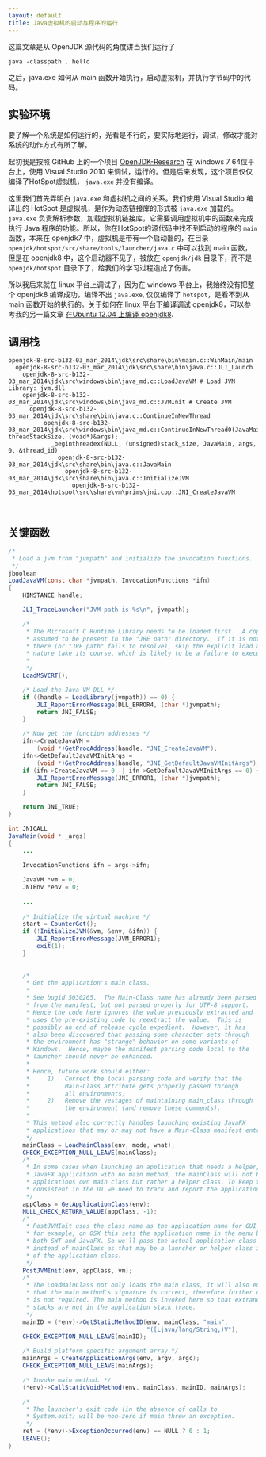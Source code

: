 ```yaml
---
layout: default
title: Java虚拟机的启动与程序的运行
---
```


这篇文章是从 OpenJDK 源代码的角度讲当我们运行了 

```
java -classpath . hello
```

之后，java.exe 如何从 main 函数开始执行，启动虚拟机，并执行字节码中的代码。


## 实验环境

要了解一个系统是如何运行的，光看是不行的，要实际地运行，调试，修改才能对系统的动作方式有所了解。


起初我是按照 GitHub 上的一个项目 [OpenJDK-Research](https://github.com/codefollower/OpenJDK-Research) 在 windows 7 64位平台上，使用 Visual Studio 2010 来调试，运行的。但是后来发现，这个项目仅仅编译了HotSpot虚拟机， `java.exe` 并没有编译。

这里我们首先弄明白 `java.exe` 和虚拟机之间的关系。我们使用 Visual Studio 编译出的 HotSpot 是虚拟机，是作为动态链接库的形式被 `java.exe` 加载的。`java.exe` 负责解析参数，加载虚拟机链接库，它需要调用虚拟机中的函数来完成执行 Java 程序的功能。所以，你在HotSpot的源代码中找不到启动的程序的 `main` 函数，本来在 openjdk7 中，虚拟机是带有一个启动器的，在目录 `openjdk/hotspot/src/share/tools/launcher/java.c` 中可以找到 main 函数，但是在 openjdk8 中，这个启动器不见了，被放在 `openjdk/jdk` 目录下，而不是 `openjdk/hotspot` 目录下了，给我们的学习过程造成了伤害。 

所以我后来就在 linux 平台上调试了，因为在 windows 平台上，我始终没有把整个 openjdk8 编译成功，编译不出 `java.exe`, 仅仅编译了 `hotspot`，是看不到从 main 函数开始的执行的。关于如何在 linux 平台下编译调试 openjdk8，可以参考我的另一篇文章 [在Ubuntu 12.04 上编译 openjdk8](http://minixalpha.github.io/StrayBirds/2014/08/22/build-openjdk8-ubuntu.html). 



## 调用栈
```
openjdk-8-src-b132-03_mar_2014\jdk\src\share\bin\main.c::WinMain/main
  openjdk-8-src-b132-03_mar_2014\jdk\src\share\bin\java.c::JLI_Launch
    openjdk-8-src-b132-03_mar_2014\jdk\src\windows\bin\java_md.c::LoadJavaVM # Load JVM Library: jvm.dll
    openjdk-8-src-b132-03_mar_2014\jdk\src\windows\bin\java_md.c::JVMInit # Create JVM
      openjdk-8-src-b132-03_mar_2014\jdk\src\share\bin\java.c::ContinueInNewThread
          openjdk-8-src-b132-03_mar_2014\jdk\src\windows\bin\java_md.c::ContinueInNewThread0(JavaMain, threadStackSize, (void*)&args);
            _beginthreadex(NULL, (unsigned)stack_size, JavaMain, args, 0, &thread_id)
              openjdk-8-src-b132-03_mar_2014\jdk\src\share\bin\java.c::JavaMain
                openjdk-8-src-b132-03_mar_2014\jdk\src\share\bin\java.c::InitializeJVM
                  openjdk-8-src-b132-03_mar_2014\hotspot\src\share\vm\prims\jni.cpp::JNI_CreateJavaVM
                        
                        
```


## 关键函数
```java
/*
 * Load a jvm from "jvmpath" and initialize the invocation functions.
 */
jboolean
LoadJavaVM(const char *jvmpath, InvocationFunctions *ifn)
{
    HINSTANCE handle;

    JLI_TraceLauncher("JVM path is %s\n", jvmpath);

    /*
     * The Microsoft C Runtime Library needs to be loaded first.  A copy is
     * assumed to be present in the "JRE path" directory.  If it is not found
     * there (or "JRE path" fails to resolve), skip the explicit load and let
     * nature take its course, which is likely to be a failure to execute.
     *
     */
    LoadMSVCRT();

    /* Load the Java VM DLL */
    if ((handle = LoadLibrary(jvmpath)) == 0) {
        JLI_ReportErrorMessage(DLL_ERROR4, (char *)jvmpath);
        return JNI_FALSE;
    }

    /* Now get the function addresses */
    ifn->CreateJavaVM =
        (void *)GetProcAddress(handle, "JNI_CreateJavaVM");
    ifn->GetDefaultJavaVMInitArgs =
        (void *)GetProcAddress(handle, "JNI_GetDefaultJavaVMInitArgs");
    if (ifn->CreateJavaVM == 0 || ifn->GetDefaultJavaVMInitArgs == 0) {
        JLI_ReportErrorMessage(JNI_ERROR1, (char *)jvmpath);
        return JNI_FALSE;
    }

    return JNI_TRUE;
}
```


```java
int JNICALL
JavaMain(void * _args)
{
    ...
    
    InvocationFunctions ifn = args->ifn;

    JavaVM *vm = 0;
    JNIEnv *env = 0;
    
    ...
    
    /* Initialize the virtual machine */
    start = CounterGet();
    if (!InitializeJVM(&vm, &env, &ifn)) {
        JLI_ReportErrorMessage(JVM_ERROR1);
        exit(1);
    }
    
    
    /*
     * Get the application's main class.
     *
     * See bugid 5030265.  The Main-Class name has already been parsed
     * from the manifest, but not parsed properly for UTF-8 support.
     * Hence the code here ignores the value previously extracted and
     * uses the pre-existing code to reextract the value.  This is
     * possibly an end of release cycle expedient.  However, it has
     * also been discovered that passing some character sets through
     * the environment has "strange" behavior on some variants of
     * Windows.  Hence, maybe the manifest parsing code local to the
     * launcher should never be enhanced.
     *
     * Hence, future work should either:
     *     1)   Correct the local parsing code and verify that the
     *          Main-Class attribute gets properly passed through
     *          all environments,
     *     2)   Remove the vestages of maintaining main_class through
     *          the environment (and remove these comments).
     *
     * This method also correctly handles launching existing JavaFX
     * applications that may or may not have a Main-Class manifest entry.
     */
    mainClass = LoadMainClass(env, mode, what);
    CHECK_EXCEPTION_NULL_LEAVE(mainClass);
    /*
     * In some cases when launching an application that needs a helper, e.g., a
     * JavaFX application with no main method, the mainClass will not be the
     * applications own main class but rather a helper class. To keep things
     * consistent in the UI we need to track and report the application main class.
     */
    appClass = GetApplicationClass(env);
    NULL_CHECK_RETURN_VALUE(appClass, -1);
    /*
     * PostJVMInit uses the class name as the application name for GUI purposes,
     * for example, on OSX this sets the application name in the menu bar for
     * both SWT and JavaFX. So we'll pass the actual application class here
     * instead of mainClass as that may be a launcher or helper class instead
     * of the application class.
     */
    PostJVMInit(env, appClass, vm);
    /*
     * The LoadMainClass not only loads the main class, it will also ensure
     * that the main method's signature is correct, therefore further checking
     * is not required. The main method is invoked here so that extraneous java
     * stacks are not in the application stack trace.
     */
    mainID = (*env)->GetStaticMethodID(env, mainClass, "main",
                                       "([Ljava/lang/String;)V");
    CHECK_EXCEPTION_NULL_LEAVE(mainID);

    /* Build platform specific argument array */
    mainArgs = CreateApplicationArgs(env, argv, argc);
    CHECK_EXCEPTION_NULL_LEAVE(mainArgs);

    /* Invoke main method. */
    (*env)->CallStaticVoidMethod(env, mainClass, mainID, mainArgs);

    /*
     * The launcher's exit code (in the absence of calls to
     * System.exit) will be non-zero if main threw an exception.
     */
    ret = (*env)->ExceptionOccurred(env) == NULL ? 0 : 1;
    LEAVE();
}
```
